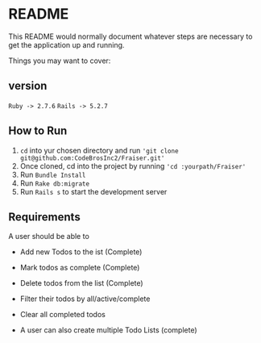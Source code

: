 # README

This README would normally document whatever steps are necessary to get the
application up and running.

Things you may want to cover:

## version
  ``` Ruby -> 2.7.6 ```
  ``` Rails -> 5.2.7 ```

## How to Run
 1. ```cd``` into yur chosen directory and run ```'git clone git@github.com:CodeBrosInc2/Fraiser.git'```
 2. Once cloned, cd into the project by running ```'cd :yourpath/Fraiser'```
 3. Run ```Bundle Install```
 4. Run ```Rake db:migrate```
 5. Run ```Rails s``` to start the development server 

## Requirements
A user should be able to 
  - Add new Todos to the ist (Complete)
  - Mark todos as complete (Complete)
  - Delete todos from the list (Complete)
  - Filter their todos by all/active/complete
  - Clear all completed todos
  
  - A user can also create multiple Todo Lists (complete)
#
